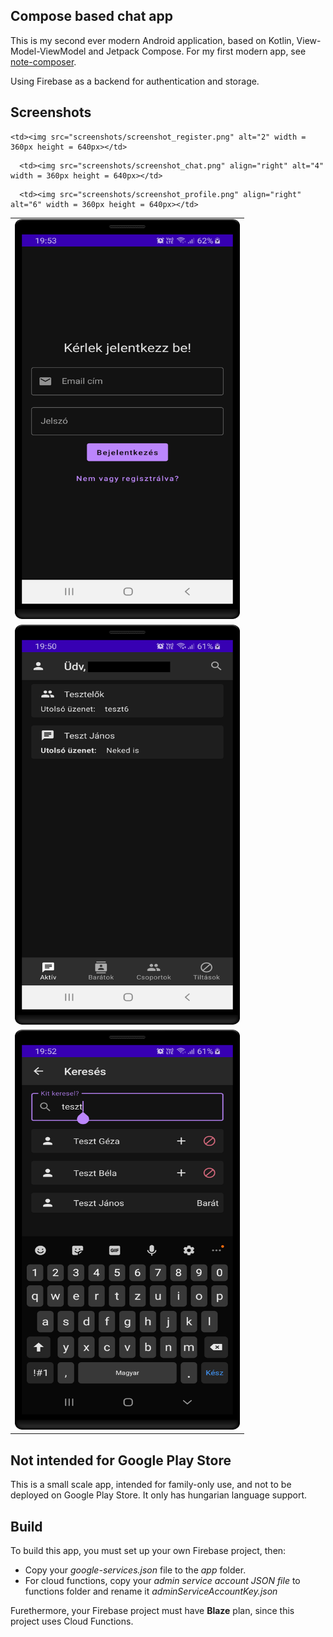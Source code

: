 ## Compose based chat app

This is my second ever modern Android application, based on Kotlin, View-Model-ViewModel and Jetpack Compose. For my first modern 
app, see [note-composer](https://github.com/Gtomika/note-composer).

Using Firebase as a backend for authentication and storage.

## Screenshots

<table>
  <tr>
    <td> <img src="screenshots/screenshot_login.png"  alt="1" width = 360px height = 640px ></td>

    <td><img src="screenshots/screenshot_register.png" alt="2" width = 360px height = 640px></td>
   </tr> 
   <tr>
      <td><img src="screenshots/screenshot_chats.png" alt="3" width = 360px height = 640px></td>

      <td><img src="screenshots/screenshot_chat.png" align="right" alt="4" width = 360px height = 640px></td>
  </tr>
   <tr>
      <td><img src="screenshots/screenshot_search.png" alt="5" width = 360px height = 640px></td>

      <td><img src="screenshots/screenshot_profile.png" align="right" alt="6" width = 360px height = 640px></td>
  </tr>
</table>

## Not intended for Google Play Store

This is a small scale app, intended for family-only use, and not to be deployed on Google Play Store. 
It only has hungarian language support.

## Build

To build this app, you must set up your own Firebase project, then:

 - Copy your *google-services.json* file to the *app* folder.
 - For cloud functions, copy your *admin service account JSON file* to functions folder and rename it *adminServiceAccountKey.json*

Furethermore, your Firebase project must have **Blaze** plan, since this project uses Cloud Functions.